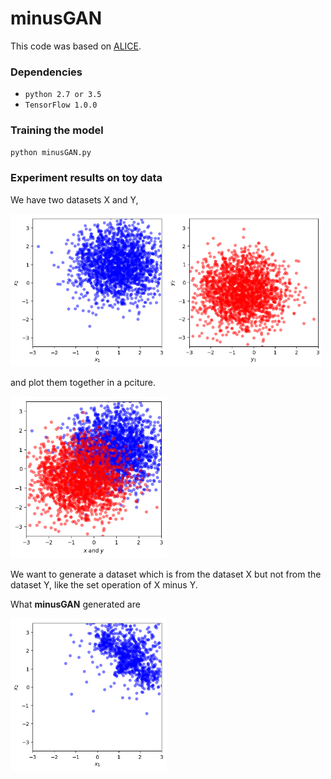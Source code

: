 # minusGAN
This code was based on [ALICE](https://github.com/ChunyuanLI/ALICE).

### Dependencies
- `python 2.7 or 3.5`
- `TensorFlow 1.0.0`

### Training the model
```bash
python minusGAN.py
```

### Experiment results on toy data
We have two datasets X and Y,

<img src='https://github.com/mathcbc/minusGAN/blob/master/results/X_train.png' align="left" width=250 />
<img src='https://github.com/mathcbc/minusGAN/blob/master/results/Y_train.png'  width=250/> 

and plot them together in a pciture.

<img src='https://github.com/mathcbc/minusGAN/blob/master/results/X_Y_train.png' width=250/>

We want to generate a dataset which is from the dataset X but not from the dataset Y, like the set operation of X minus Y.

What **minusGAN** generated are

<img src='https://github.com/mathcbc/minusGAN/blob/master/results/minusGAN_result.png' align="left" width=250/>

